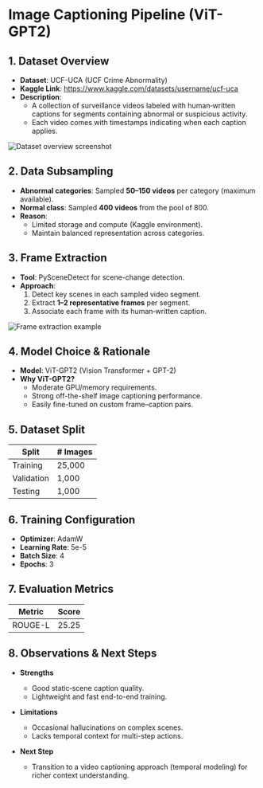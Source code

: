 # Image Captioning Pipeline (ViT-GPT2)

## 1. Dataset Overview
- **Dataset**: UCF-UCA (UCF Crime Abnormality)  
- **Kaggle Link**: https://www.kaggle.com/datasets/username/ucf-uca  
- **Description**:  
  - A collection of surveillance videos labeled with human‐written captions for segments containing abnormal or suspicious activity.  
  - Each video comes with timestamps indicating when each caption applies.

![Dataset overview screenshot](docs/ucf_uca_dataset_overview.png)

## 2. Data Subsampling
- **Abnormal categories**: Sampled **50–150 videos** per category (maximum available).  
- **Normal class**: Sampled **400 videos** from the pool of 800.  
- **Reason**:  
  - Limited storage and compute (Kaggle environment).  
  - Maintain balanced representation across categories.

## 3. Frame Extraction
- **Tool**: PySceneDetect for scene-change detection.  
- **Approach**:  
  1. Detect key scenes in each sampled video segment.  
  2. Extract **1–2 representative frames** per segment.  
  3. Associate each frame with its human‐written caption.  

![Frame extraction example](docs/ucf_frame_extraction_example.png)

## 4. Model Choice & Rationale
- **Model**: ViT-GPT2 (Vision Transformer + GPT-2)  
- **Why ViT-GPT2?**  
  - Moderate GPU/memory requirements.  
  - Strong off-the-shelf image captioning performance.  
  - Easily fine-tuned on custom frame–caption pairs.

## 5. Dataset Split
| Split       | # Images |
| ----------- | -------- |
| Training    | 25,000   |
| Validation  | 1,000    |
| Testing     | 1,000    |

## 6. Training Configuration
- **Optimizer**: AdamW  
- **Learning Rate**: 5e-5  
- **Batch Size**: 4  
- **Epochs**: 3 

## 7. Evaluation Metrics
| Metric    | Score |
| --------- | ----- |
| ROUGE-L   | 25.25 |


## 8. Observations & Next Steps
- **Strengths**  
  - Good static‐scene caption quality.  
  - Lightweight and fast end-to-end training.

- **Limitations**  
  - Occasional hallucinations on complex scenes.  
  - Lacks temporal context for multi-step actions.

- **Next Step**  
  - Transition to a video captioning approach (temporal modeling) for richer context understanding.
